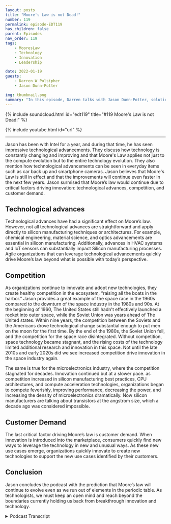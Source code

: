 ```yaml
---
layout: posts
title: "Moore's Law is not Dead!"
number: 119
permalink: episode-EDT119
has_children: false
parent: Episodes
nav_order: 119
tags:
    - MooresLaw
    - Technology
    - Innovation
    - Leadership

date: 2022-01-19
guests:
    - Darren W Pulsipher
    - Jason Dunn-Potter

img: thumbnail.png
summary: "In this episode, Darren talks with Jason Dunn-Potter, solution architect for the public sector at Intel,  about Moore’s law and how it continues to drive innovations across the public sector."
---
```


{% include soundcloud.html id="edt119" title="#119 Moore's Law is not Dead!" %}

{% include youtube.html id="url" %}

---

Jason has been with Intel for a year, and during that time, he has seen impressive technological advancements. They discuss how technology is constantly changing and improving and that Moore's Law applies not just to the compute evolution but to the entire technology evolution. They also mention how technological advancements can be seen in everyday items such as car back up and smartphone cameras. Jason believes that Moore's Law is still in effect and that the improvements will continue even faster in the next few years. Jason surmised that Moore’s law would continue due to critical factors driving innovation: technological advances,  competition, and customer demand.

## Technological advances

Technological advances have had a significant effect on Moore’s law. However, not all technological advances are straightforward and apply directly to silicon manufacturing techniques or architectures. For example, chemical engineering, material science, and optics advancements are essential in silicon manufacturing. Additionally, advances in HVAC systems and IoT sensors can substantially impact Silicon manufacturing processes. Agile organizations that can leverage technological advancements quickly drive Moore’s law beyond what is possible with today’s perspective.

## Competition

As organizations continue to innovate and adopt new technologies, they create healthy competition in the ecosystem, “raising all the boats in the harbor.” Jason provides a great example of the space race in the 1960s compared to the downturn of the space industry in the 1980s and 90s. At the beginning of 1960, The United States still hadn't effectively launched a rocket into outer space, while the Soviet Union was years ahead of The United states. Within nine years, the competition between the Soviets and the Americans drove technological change substantial enough to put men on the moon for the first time. By the end of the 1980s, the Soviet Union fell, and the competition for the space race disintegrated. Without competition, space technology became stagnant, and the rising costs of the technology limited additional research and innovation in this space. Not until the late 2010s and early 2020s did we see increased competition drive innovation in the space industry again.

The same is true for the microelectronics industry, where the competition stagnated for decades. Innovation continued but at a slower pace. as competition increased in silicon manufacturing best practices, CPU architectures, and compute acceleration technologies, organizations began to compete feverishly, improving performance, decreasing the power, and increasing the density of microelectronics dramatically. Now silicon manufacturers are talking about transistors at the angstrom size, which a decade ago was considered impossible.

## Customer Demand

The last critical factor driving Moore’s law is customer demand. When innovation is introduced into the marketplace, consumers quickly find new ways to leverage the technology in new and unusual ways. As these new use cases emerge, organizations quickly innovate to create new technologies to support the new use cases identified by their customers.

## Conclusion

Jason concludes the podcast with the prediction that Moore’s law will continue to evolve even as we run out of elements in the periodic table. As technologists, we must keep an open mind and reach beyond the boundaries currently holding us back from breakthrough innovation and technology.




<details>
<summary> Podcast Transcript </summary>

<p>﻿1</p>
<p>Hello, this is Darren</p>
<p>Pulsipher, chief solution,architect of public sector at Intel.</p>
<p>And welcome to Embracing</p>
<p>Digital Transformation,where we investigate effective change,leveragingpeople process and technology.</p>
<p>On today's episode of Moore's</p>
<p>Law is Not Dead.</p>
<p>With Jason Dunn-Potter</p>
<p>Solution Architect for the public sectorto no.</p>
<p>Jason,welcome to the show. Thanks, Darren.</p>
<p>It's always a pleasure.</p>
<p>Well,this is your second time or third time?</p>
<p>Second time.</p>
<p>Second time on the show.</p>
<p>Jason is a colleague of mine joined us.</p>
<p>It's been a year now.</p>
<p>You I just saw you just had your yearanniversary at Intel.</p>
<p>I did.</p>
<p>I'm super excited about making it the yearby the way.</p>
<p>Well, you know, if you make it a year,then you might as well stay for sevento get that sabbatical.</p>
<p>That's coming. Up.</p>
<p>That's what we talk about.</p>
<p>So todaywe want to talk about Moore's Law.</p>
<p>There's a lot of conversationout there in the industrythat, hey, Moore's Law is dead.</p>
<p>We can't get any more out of Moore's Law.</p>
<p>Let's talk a little bit.</p>
<p>Let's dive right into that.</p>
<p>Sure. Let's talk about it.</p>
<p>So I will tell youand I've only been here a year,but what I've seen in the last year,it's just been impressiveand we've been a busy year.</p>
<p>I mean, you think about all the thingsthat are going on,you know, I mean, obviously the launchthis week is a big dealand everybody wants to talk about that.</p>
<p>But I want to talk about the revolutionthat got us to thatand all of the work that went into this.</p>
<p>You know, a long time ago,a great leader told me iron sharpens iron.</p>
<p>Right?</p>
<p>And I didn't know what that meant.</p>
<p>I had to look it up by Watson first.</p>
<p>And he said, listen,it's all about if you surround yourselfwith great people, you become better.</p>
<p>Right.</p>
<p>And when your greatyou make everybody else look better.</p>
<p>And at the end of the day, when you lookat what Gordon Moore and the Giants,the team behind him did,you can see how far we've come.</p>
<p>And it's a short matter everyone every dayunderstands technology's change.</p>
<p>Just look at, you know, your car's backupcamera in the last five years, right?</p>
<p>Every time I get into a new car, I lookat, you know, we rent cars all the time.</p>
<p>I travel.</p>
<p>Every time I get in a brand new car,</p>
<p>I realize it's even better than before.</p>
<p>Sharper image, brighter colors,all the technology advancementsand the little things.</p>
<p>Right?</p>
<p>Think about how big you know, how much,how much better your camera zoomis on your smartphone.</p>
<p>You know, we are aggressively moving out.</p>
<p>And every</p>
<p>I would say Moore's Law applies to a lotmore than just the compute evolution.</p>
<p>I think it is the entire technologyevolution is following.</p>
<p>So you still think that everyto every two years everything'sdoubling in speed or performanceor whatever the case may be?</p>
<p>You still believe it?</p>
<p>I do.</p>
<p>And I will tell you,looking at our roadmap for 24 and 25,</p>
<p>I believe it's going to be even faster.</p>
<p>And it's an average. Right.</p>
<p>But at the end of the day.</p>
<p>Well, yeah.</p>
<p>I mean, we've seen this in our roadmapsbefore, right?</p>
<p>We've had our size of transistorsstall for a little bit,and then all of a suddensome new technology comes up and nowwe're three timesfour times smaller than the previous one.</p>
<p>So, yeah. And it all comes downto competition, right?</p>
<p>Competition makes you better.</p>
<p>It's no different watching the Olympiansgo out every year.</p>
<p>You know what?</p>
<p>Everybody watches the Olympics, right?</p>
<p>Because national pride,but also to watch people at the topof their game perform things that,you know, other people just dream of.</p>
<p>And I feel the same way in Intelwhen I see the engineering talking aboutwe set a lot of meetingsand I will tell yousome of those meetings, I am not thesmartest guy in the room by a long shot.</p>
<p>But when we talk to those folksthat you can tell that have been writing</p>
<p>FPGA code and building the actual buildingblocks of the future, that competition,that that that dedication to effortand improvement is real.</p>
<p>And the other thing to think aboutthat is it's not just, you know,it's all the research and development thatbuilds on everyone else's effort, right?</p>
<p>It's it's no differentthan like building a car. Right?</p>
<p>If you look at ayou know, you look at a car from 1980,you look at a car from this year,significant safetyimprovements, significant technologyimprovements, just holistically,a much better vehicle, lighter, bettergas mileage, all of those thingsbased on the capability,titanium safety rods,like all of that is now.</p>
<p>I mean, we can buy a bicycle now, right?</p>
<p>I mean, it is it is significant.</p>
<p>Like anybody can buy that and a bicycleand a bicycle shop now in town. So.</p>
<p>So do you do you feel that sometimeswithout the competitionthat technology lags?</p>
<p>So I.</p>
<p>I do. I do. I mean, what would you say?</p>
<p>So my thought process is simple.</p>
<p>Like at the end of the day,if you're don't have anybody directlycompeting with you,then you have no reason to try toyou have no reason to enhance your productline.</p>
<p>Right.</p>
<p>If you're the only game in town,then you're the only game in town.</p>
<p>There's no there's no driver, Right.</p>
<p>Business is business. Right?</p>
<p>At the end of the day,making money is important for companies,but here's the thing, right?</p>
<p>I'm not going to invest moneyin research and developmentand advancementand capability and enhancement.</p>
<p>If I'm making margin every quarter.</p>
<p>Right. Forever.</p>
<p>There's no reason there.</p>
<p>Justification to spend the research, spendthe money and the energy to get better.</p>
<p>Right.</p>
<p>But, you know, when you said thatthe first thing that part of my mindwas the 1960s.</p>
<p>Sure.</p>
<p>Right.</p>
<p>That the moonshot we were in competition.</p>
<p>Right.</p>
<p>With with the Soviet Union,the United Stateswas in competition with the Soviet Unionto get man on the moon.</p>
<p>And we as the United States,were far behind.</p>
<p>Absolutely. And then we weren't right.</p>
<p>And then we werewhen JFK made that first speech.</p>
<p>So you got to remember, nowwe standing on an empty platform.</p>
<p>There's nothing behind it.</p>
<p>There's no rocket.</p>
<p>There's no engineering,there's no shuttle, there's no nothing.</p>
<p>Right.</p>
<p>He is standing on a platformgiving a speech about what could be rightand then right.</p>
<p>And we didn't even launch our first rocketfor four years after that.</p>
<p>Right.</p>
<p>Like, if you look at the history of that,that process, the crawl, walk, run,as we like to call it. Right.</p>
<p>When you go from just got there.</p>
<p>There was there was crawling,but there was no walking.</p>
<p>Right here for us to run it.</p>
<p>And now we have rocketsthat return on their ownand land on a moving ship at sea.</p>
<p>I mean well and that.</p>
<p>Yeah,but, but our space, we kind of stalledbecause there was no more competition.</p>
<p>There was no more competition.</p>
<p>And that leads back to the point, right?</p>
<p>If you don't have anybody driving youfor success and you don't have anybodyyou know what they say,you know, risk it for the biscuit.</p>
<p>If you're not hungry. Right.</p>
<p>You're not going to be,you know, challenged.</p>
<p>And if you're not challenged,you're not improving.</p>
<p>And it's no differentthan people who train for marathons.</p>
<p>Right.</p>
<p>People who go out and excelin some capability or skill.</p>
<p>I will tell you that nothing makesyou better or put out more</p>
<p>Christmas decorations than your neighborputting up Christmas.</p>
<p>That's right.</p>
<p>Oh, no,that's not true in your life. Right.</p>
<p>You like? Well,everybody did that. That was great.</p>
<p>And then the next person got an inflatableand now everybodygot an inflatable, right?</p>
<p>And then somebody had those bigstick there and then it goes from there.</p>
<p>So I think.</p>
<p>All right. So she'll a</p>
<p>I have a question around that.</p>
<p>Do you think because you're new to Intelso you can have a perspective outside?</p>
<p>I've been in Intel too long now.</p>
<p>I've been here 12, 13 years.</p>
<p>Coming up, Do you think that maybe Intelgot complacent,that we didn't have competition,real competition for some timeand now we doand see that's changing things?</p>
<p>You know what?</p>
<p>Honestly, I think there'sthere's some truth in that.</p>
<p>I think that we were the biggestwe were the biggest game in town.</p>
<p>Right.</p>
<p>Everybody knows</p>
<p>I can't walk into a room of anywhereand someone doesn'twhen I say I work at Inteland they like, Oh,</p>
<p>I know what that is, right?</p>
<p>They may not know everything about whatthat is,but they have a name, face recognition.</p>
<p>I mean, there's there's a couple keycompanies in the world that if you say,</p>
<p>I work at wherever, if you remember, like,oh, I know what that is, right?</p>
<p>Intel is that and I will tell you,if I asked them to name five other chipcompanies,they will not be able to tell you that.</p>
<p>Right.</p>
<p>Even todaythey may be able to name one or two maybe.</p>
<p>But then, by and large, most of the folksworking in like public high schooldo not you know, like teachers.</p>
<p>I mean,we do a lot of community service folks,teachers, firefighters, other folks.</p>
<p>They may not be able to name three.</p>
<p>Let's do that, to be fair. Right.</p>
<p>And and so there's value in that,having a name that everybody recognizes.</p>
<p>But you got to earn that reputation.</p>
<p>And here's the other thing.</p>
<p>Reputation is only as goodas your last product, right?</p>
<p>So, you know, there's a lot of companies,</p>
<p>Sears, Kmart and others.</p>
<p>You know, wetalk about some of these old Woolworth'sand some of these other old companiesthat are doing so hard.</p>
<p>And today you can tellthey were the king of king of things.</p>
<p>I mean, Sears was one of the first onesto ever do the Sears catalog.</p>
<p>I mean.</p>
<p>Oh, yeah, yeah.</p>
<p>Which nicely they did online.</p>
<p>They were online, right?</p>
<p>They were the their versionbefore online seller.</p>
<p>And you know what?</p>
<p>They had that competitive edgefor decades, like decades and decades.</p>
<p>And now it's hard to find one.</p>
<p>And so you got to always beyou can never be.</p>
<p>And I hate to</p>
<p>I hate to dwell on these companiesbecause there weresome really hardworking folksthat worked in all of these places.</p>
<p>Oh, and as.</p>
<p>Readers have, you cannot become complacentin your space.</p>
<p>If you do, you will fall to Blockbuster.</p>
<p>You will fall for the other nonevolving iterations of things.</p>
<p>You know, Fujitsufell on in the analog film business,you know, Polaroidin the original print of Kodak.</p>
<p>Right when we were kids,there was photo booths on every corner.</p>
<p>There were 24 hour turnaround.</p>
<p>You got duplicates and youget the negatives and all of that, right?</p>
<p>None of that exists today.</p>
<p>And it's not thatthe technology was going to stay the same.</p>
<p>It's not that the factthat it was going to revolutionize.</p>
<p>Do you want to keep being that namein the revolutionary space where you were,you're moving out.</p>
<p>You're you're being that edge provider,by the way.</p>
<p>Think about it.</p>
<p>Think about how big Blockbusterwas compared to how big Netflixwas for 20 minutes.</p>
<p>Right.</p>
<p>Largest retailer in the world, right?</p>
<p>I mean, honestly,all over the country for for Blockbuster.</p>
<p>And that place was a startupwith 20 people.</p>
<p>Right.</p>
<p>They kind of gobbledthem for it for 20 bucks.</p>
<p>But they said, no, we'regoing to pass because we don't feel likethat's a good business model for us.</p>
<p>And Blockbuster, everyone knew the name.</p>
<p>Everyone right? Yeah, yeah.</p>
<p>Yeah.</p>
<p>And even my kids know what Blockbuster isonly because they watched</p>
<p>Stranger Things.</p>
<p>And during your phaseof the one of those Marvel movies.</p>
<p>Yeah, one of the Marvel movies. Yeah.</p>
<p>They're just today the movie. Know.</p>
<p>So you didn't have to. Well, of. Course.</p>
<p>Yeah, right.</p>
<p>Yeah.</p>
<p>Yeah. So. So what prevents,what preventsa large companies from falling falling.</p>
<p>So I mean, I.</p>
<p>Think having a business strategythat ever evolves,you always have to be looking atwhat am I doing nowand how do I get to the next plateau,right?</p>
<p>Especially in a tech companyor an industry and it's service relatedwhere you're providing to the company,to the public.</p>
<p>Right. Let's take</p>
<p>I mean, look at look at education, right?</p>
<p>Education was books in librariesfor centuries, booksin libraries, books in libraries.</p>
<p>Okay.</p>
<p>Well, you go into a library today andit doesn't have computers and terminals.</p>
<p>It's not a library you'd recognize, right?</p>
<p>Not today.</p>
<p>And so they're already makingthat evolutionary jump to say,how do I provide educationand information exchange?</p>
<p>Anybody can go home and Google something.</p>
<p>But how are for writing content and how.</p>
<p>Is it different in a library? Yeah, right.</p>
<p>How is it different libraryand how am I developing thosethose those programsso that people will want to come to them?</p>
<p>And so, yeah, you know,</p>
<p>I have a lot of experience in that.</p>
<p>That's, you. Know,another one that just popped to my mind.</p>
<p>And it's a companythat that owns the marketand had a huge competitorand that's a Walmart.</p>
<p>Sure.</p>
<p>Walmart's biggest competitors, Apple.</p>
<p>Amazon by far.</p>
<p>Right, Right. By far.</p>
<p>But guess what?</p>
<p>Walmart is kick in therebut in certain things.</p>
<p>And they pivotedand they pivoted in such a wonderful waythat my kids are that my kids have kids.</p>
<p>Right.</p>
<p>They right they drive upand the groceries are put in their trunkand they drive away.</p>
<p>Right.</p>
<p>Right.</p>
<p>Because, you know,go to the store and get it right now.</p>
<p>And it's that that right now.</p>
<p>And, you know, I'm a I want to handlehold it in my hand.</p>
<p>I want to look at the product.</p>
<p>I want to knowthat I'm getting what I want it right.</p>
<p>Well, and then also, it's funny becausebecause my daughter, who's got kids,she doesn't want to take the kidsin the store,who wants to take a one year old,not a four year old and a six yearold around Walmart,when it's snowing outside, no one.</p>
<p>Will look at it.</p>
<p>Look at Albertsons, Safeway, Randallsand H-E-B down here in South Texas.</p>
<p>They all have drive up curbside.</p>
<p>Now you can order all your shoes.</p>
<p>You pull up,they throw in the back of the car.</p>
<p>Let me tell you,if you've got a physical disability,if you've got to ride a little crash cartaround the store, nothing'seasier than pulling upand getting those groceries.hand-Deliver it right in and out.</p>
<p>You made your selection.</p>
<p>You had plenty of time.</p>
<p>You can reorder the same things.</p>
<p>It's not just a little better.</p>
<p>It's a whole lot better for some people.</p>
<p>Now I am soand there's I want to walk the store,but not everybody wants to do that.</p>
<p>Yeah, no, but there's still somethinginteresting about that. It'sbecause Walmart bought yet they could havejust moved completely retail.</p>
<p>But they understood one thing.</p>
<p>People still want a sense of community.</p>
<p>They still want to know</p>
<p>When I drive to Walmartand the drive thru where the pull up,</p>
<p>I recognize the shopper that bought mythat got my stuff for meand I can say thank you.</p>
<p>They still want some connectionto their community.</p>
<p>It's also. Considered community.</p>
<p>It's awesome and there's a lot of goodwillthat comes out of that. Right?</p>
<p>So the answer original question,</p>
<p>I think the big thing is alwaysbe looking to be more agilebecause that is the only wayto stay competitive.</p>
<p>And if you're not always asking,you should wake up every morning.</p>
<p>You're a senior leader in a companyjust like ours.</p>
<p>You should be asking,okay, what's next? Right?</p>
<p>It's never like,</p>
<p>Oh, we're good, we're never good.</p>
<p>We are never, ever going to be great.</p>
<p>Like one product awayfrom being replaced by somebody else.</p>
<p>And there are a lot of other companiesin the same trade spacethat don't exist anymore for the exactreason they did not evolve fast enough.</p>
<p>They did not pivot to the next opportunitylike it's a thing.</p>
<p>So let's talk a little bit aboutdo you feel that that competitionthat we just talked aboutand the ability to innovate and be agile,is that what's really driving</p>
<p>Moore's Lawor is it just that we're getting smarter?</p>
<p>You know what?</p>
<p>I think it's</p>
<p>I think it's definitely the competitionbecause here's the thing, right?</p>
<p>It's not what nobody no one personwas the Gordon Moore of today.</p>
<p>Right? We are a team.</p>
<p>We're like I said, I am sharpens iron.</p>
<p>We have a plethora of engineering assetsand people dedicated to this tradeand they are working every dayto make it a little bit betterand be more efficient.</p>
<p>You need a comprehensive team.</p>
<p>No one person is the answer. I look at.</p>
<p>I mean, look at the CEO.</p>
<p>He's not the only onethat was on the chip design.</p>
<p>It was a team of folks, right.</p>
<p>And then they have one captains ship.</p>
<p>The whole crew makes that happenand everybody appreciates that.</p>
<p>And I will tellyou. So are you saying thatthe systems are too complex todayfor it to all fit into one person's head?</p>
<p>So I don't know that that's true,because I think that there'ssome evolution like advancements.</p>
<p>Somebody came up with the idea and thena team went to work to build that idea.</p>
<p>Oh, gotcha.</p>
<p>So I'm kind of like Elon.</p>
<p>Elon Musk, Let's talk about it.</p>
<p>Right, right, right.</p>
<p>Love him, hate him,doesn't matter. And respect.</p>
<p>He has moved, right?</p>
<p>He has moved industriesbecause he went in that directionand he got people to follow him.</p>
<p>So he is going to the space industry.</p>
<p>Boring company Nuro.</p>
<p>Now, Neuralinknot just a thing, all kinds of things.</p>
<p>But the other thing to keep in mindis that those people existwhere they're outside the paradigm shift,where they say, Why not, right?</p>
<p>Don't tell me you can't do it.</p>
<p>Tell me why we can't do it,and then show mehow we're going to get over that,because we can't.</p>
<p>Right?</p>
<p>Somebody said,</p>
<p>Oh, we've never done that before.</p>
<p>Great, let's go do that anyway.</p>
<p>And this is the same thing.</p>
<p>This is no different than the first peoplethat invention parachute seatbelts.</p>
<p>You're that person.</p>
<p>By the way.</p>
<p>Let's talk aboutthe parachute thing. Sure.</p>
<p>Okay.</p>
<p>Because this because we feel this waysometimes we do.</p>
<p>All right.</p>
<p>If you and I were inventing the parachute,who would use it first, Right?</p>
<p>So I will tell you right now,somebody that you trust,someone who's got a lot of risk,the risk averse, Right.</p>
<p>They just jump in there. Right.</p>
<p>And then also, you know, do I need it?</p>
<p>Right.</p>
<p>What what drove that innovation? Right.</p>
<p>And what drove innovation wasthe military needed a new solution.</p>
<p>And now we have Hobie Parachutesthat go out on weekends.</p>
<p>And I mean, they're all electricwhere you can jump out.</p>
<p>I've got a friendthat's that's like three or 4000 jumpsthen on his like</p>
<p>I mean, he is a jump junkie and I'm sorry.</p>
<p>That to me is crazy.</p>
<p>Why would you jump out of a perfectly goodflying machine?</p>
<p>I will tell you that there'slots of thrill seekers there.</p>
<p>And there is there's ait's the best 2 minutes in sports, right?</p>
<p>I know. That's all right.</p>
<p>So, Jason, I have I have to ask youa personal question then,because you you're retired Army man.</p>
<p>So did you have to jump out of it? Nope.</p>
<p>Nope.</p>
<p>I was an Air Force guy with a helicopterand saw a guy.</p>
<p>I never got a chanceto go to airborne school and I never over.</p>
<p>So, you know, I.</p>
<p>Was too old to go and everything hurts.</p>
<p>That athlete on our team definitely went.</p>
<p>And I believe Joe Hollander also went.</p>
<p>I think he did I think I'm pretty.</p>
<p>Sure they both win.</p>
<p>It's very common for them to you knowa lot of lot of folks go it's not a</p>
<p>I'm not a small community of folkslike I would say probably,</p>
<p>I don't know, anywherebetween 15 to 15 to 20% ofthe military has gone through some kindof training with that nature.</p>
<p>And itmay be a little silly, but it's it'sdefinitely more than a few.</p>
<p>Okay.</p>
<p>So let's talk a little bit about thisbeforehand.</p>
<p>We talked a little bitabout this competition thing.</p>
<p>There's all sorts of competitions.</p>
<p>We talked a little bit about the Olympics.</p>
<p>There's also war.</p>
<p>That's a form of competition, right? Sure.</p>
<p>All these things dry ofreally rapid growth in technologyis some for efforts like for war.</p>
<p>You're creating technology to defendand to destroy.</p>
<p>Sure. Basically. Right.</p>
<p>But there's some spin out of that as wellbecause it advances it.</p>
<p>It raises all boats.</p>
<p>I want to</p>
<p>I want to shave that a little bitbecause it's it's more than that.</p>
<p>It's okay.</p>
<p>So a lot of folks don't realize that thethe policy and politicsthat go into war development,let's say technology development, it'snot just to win decisively,it's to limit your opponent's abilityto cause significant impact.</p>
<p>Right?</p>
<p>It's also the ability to provideenhanced medical triage and careso you can get people back on their feetfaster.</p>
<p>It's also all of the thingsto do logistics and resourcing tothe edge, because everybody knowsthat wars are won on their,you know, on logistics.</p>
<p>And so it's not just we're not justtalking about smart munitions.</p>
<p>We're talking about the entire holisticlook at when you look at the DODas a whole, right.</p>
<p>How they do business,they find all kinds of thingsthat they care significantly aboutand whether it's betterfirst aid, bandages that get,you know, troops back in the fightinstantaneously.</p>
<p>We have smart bandagesthat have chemicals in them.</p>
<p>So when they're exposed to blood, itrelease the chemical.</p>
<p>So they put the bandage on, wrap around.</p>
<p>And that immediately causesa coagulation of the wound.</p>
<p>Right. Saving lives and limbs.</p>
<p>And everybody carriedit wasn't like specialtroops had them everyone out, everyone</p>
<p>So people.</p>
<p>Don't.</p>
<p>Well and that feeds into that feedsinto the public, obviously.</p>
<p>Absolutely.</p>
<p>And now paramedics are even betterbecause of it. And. Right.</p>
<p>And we've got all of this technologyadvanced that comes out of these tools.</p>
<p>And so when we talk about,hey, talk about war as a concept,because it's it's so much broader,the discussion is some of thatis just winning the information campaignso that people know we're winning.</p>
<p>Right.</p>
<p>Because if you think you're going to lose,you're going to lose, right?</p>
<p>That's how.</p>
<p>Yeah, yeah, that's true. It's like boxing.</p>
<p>If you go in there and you're pretty surethe first three rounds went terrible,the next nine are going to be brutal.</p>
<p>Right.</p>
<p>And you negative to that -12 rounds,you're out at four.</p>
<p>Right. It's hardhow much you have in the game, but.</p>
<p>But it's everything.</p>
<p>It's all the technology that goes into it.</p>
<p>It's all of the capability enhancement.</p>
<p>But let's apply that to business modeling.</p>
<p>It's the same exact thingmodel standpoint.</p>
<p>It's how do I maintain my relevancy,how do I maintain my competitive edge?</p>
<p>How do I make surethat we havethe best product on the market,and how do I takeadvantage of the technology hurdlesthat are coming up and say, hey, you know,no different than when we we've all seentechnological advancements.</p>
<p>We went from,you know, cell phones to smartphones.</p>
<p>We went from, you know,old connectorsfor computers to USB everything, right?</p>
<p>Universal, simple, hot swappable.</p>
<p>I didn't have to shut down the machineto plug in a device anymore.</p>
<p>Right. Right.</p>
<p>Like all those little thingsaren't little. There.</p>
<p>We major milestonesand advancements in technologyand those are the things that continueto push youto the edge of the capabilitywhere you are the forefront.</p>
<p>This is where people know your name right?</p>
<p>We have a great commercial.</p>
<p>You've never seen it.</p>
<p>It's theour rock stars are like your rock stars.</p>
<p>It's fantastic about the creatorof the USB fantastic video.</p>
<p>And if you don't know anything about it,all it says onthe bottom is creator of the USB, right?</p>
<p>That's it. You don't, you don't need it.</p>
<p>The understanding of how he got there,you don't even understand him.</p>
<p>The team and the energy and the hoursof the years that it took to get there.</p>
<p>All you know is it revolutionizedthe way you do machine work.</p>
<p>And today every person plugs in theirphone to everything and the ability right.</p>
<p>And we are continuing to add</p>
<p>Thunderbolt four.</p>
<p>Right.</p>
<p>Took a usb-c and said, hey, how do I getmore out of that same connector?</p>
<p>Right.</p>
<p>Just one more example of of evolutionor change.</p>
<p>And it's not a thing.</p>
<p>It's everything.</p>
<p>You have to be agile in every area,especially when you talk about, you know,you can havethe best technology in the world,but if you don't have a logisticsfabrication facilitythat can keep up with demand,if you don't have the supply and logisticschannels worked out.</p>
<p>So there's a lot of other advancements.</p>
<p>It's not just technology advancements,it's being agile, being smarterthan your competitionon how to get the right resourcesto the right place at the right time,you know,cut down on the work in place, right.</p>
<p>Workingup, work in progress, the whip right.</p>
<p>Shorten the whip cycle so that you can getmore to the field faster.</p>
<p>At the end of the day,that's the stuff that drivesinnovative change of businesses.</p>
<p>No different than automating logisticssystems, RPA screenscrapers that pull from analog systemsthat bring the digital systemsand advances there.</p>
<p>Just any one of those thingscould be the change that you need.</p>
<p>I mean, let's think about like FedEx,right?</p>
<p>FedEx went toe to toewith the Postal Service for 20 minutesand they were like, look,we can get you therefaster, better, smarter</p>
<p>UPS has been around forever, right?</p>
<p>For as long as I can remember.</p>
<p>And then I'll send FedEx.</p>
<p>It's like, Yeah,but I can do that by planeand I can clock that package to your door.</p>
<p>And then pretty soon there's a great memeabout all these different likeand the post office sendsyou a notification.</p>
<p>It's probably on its way right?</p>
<p>And then real close, UBS sendsyou a note saying, Hey, how far is that?</p>
<p>How many days out? FedEx says, Hey,</p>
<p>I left it on your doorstep.</p>
<p>Here's a photo.</p>
<p>You know what I mean? So it's like thisand they're all.</p>
<p>So in.</p>
<p>Continuing its reasons that.</p>
<p>Yeah, it's raising everything.</p>
<p>So this competition's great.</p>
<p>Let's talk a little bit about</p>
<p>Intel, because Intel we competereally interestingly.</p>
<p>Sure.</p>
<p>We compete on the process nodes,which means thethe actual building in the siliconand we also competeon the architecture side, which iswhat am I putting on that silicon? So.</p>
<p>Right. Yeah.</p>
<p>I think the biggest surprisefor me was Discoverhow much work we put into software.</p>
<p>So something like,</p>
<p>I don't know, 15 to 20000 softwaredevelopers at any given moment,making the software side of the hardwaremore efficientbetween that, between the OS layerand the hardware layerso that you get the best API maximizationbecause at the end of the day,if the workload runs faster than you thinkthe CPU is running faster,you can't make a corollarythat the software is enablingthe hardware to run faster.</p>
<p>And that is one example of thatlittle tweakwhere people don't realizewhen I say that people are like,</p>
<p>We had no idea</p>
<p>Intel's got that many software developers.</p>
<p>I say, Yeah, do think about it.</p>
<p>We're maximizing that one APIand all of the effort that's going intoall of that work is optimizingthose workloads to get the absolutelike, like alike a fine tuned sports car, right.</p>
<p>If you know, just havingthe engine is not good enough,you got to get in there, tunethat thing and make it home.</p>
<p>And if you can have a jump and.</p>
<p>Then you also have to have somethingto drive. It.</p>
<p>Right. And all. Right.</p>
<p>So someone once said the software is thesoul of the is the soul of the machine.</p>
<p>I don't know.</p>
<p>I want to go in there.</p>
<p>I know you're on.</p>
<p>I thought that was interesting, right?</p>
<p>Because, hey, if there's no software,then our hardware doesn't do anything.</p>
<p>No, that's true.</p>
<p>That's only true, right? It's it.</p>
<p>And so that's the other thingyou got to think about is Intelcan't be just known as the one companythat makes one product.</p>
<p>That's not true. It'snot even kind of true.</p>
<p>Everything can be autonomous carsto light and camera technologiesand everything else.</p>
<p>FPGA and radar advancements.</p>
<p>They do a ton of things.</p>
<p>People have no idea.</p>
<p>We're doing all over the placeand that is that's a misnomer.</p>
<p>And that's the other problem,that that's the one problem with success,</p>
<p>I will tell you is everybody knows youfor what they know you for.</p>
<p>They don't necessarily know youfor everything that you do, Right.</p>
<p>Yeah, there's a great, great joke about,you know,you know, you build this walland you do all these things,but you make one big mistake,and that's all everyone will ever know.</p>
<p>That's all anyone reminds you.</p>
<p>Doesn't matter. All the good workthat you do all over the place.</p>
<p>That's the other thingin the ethics, though.</p>
<p>But I'm really excited about Intelis all the ethical work that they're doingand all of the work of putting intocommunity service and outreach programsand all the stuff that the CEO is doingwith community colleges to help push A.I.to the edge with open vinoand all of that, you know, giving it away.</p>
<p>Like you can go to YouTube rightnow, pull down and open vino and watch,you know, 20, 30 videos on how to usecomputer vision.</p>
<p>Open vino and one API.</p>
<p>Yeah, that's that's one thinga lot of people understand.</p>
<p>A lot of the softwarethat we develop is for the community.</p>
<p>Sure.</p>
<p>Right.</p>
<p>Well,and it's not completely altruistic now.</p>
<p>But it's going to saythere's a kickback. That right.</p>
<p>The kickback is a sourcedevelopment pipelinewhere I got a junior high school studentnow playing with a I in seventh grade.</p>
<p>Right.</p>
<p>That is a huge story.</p>
<p>By the time they turn 25, right?</p>
<p>Yeah, absolutely.</p>
<p>All right.</p>
<p>Let's talk about some ofthe new innovations that we're seeingbecause we talked earlierabout the process.</p>
<p>No, we're we're we're shippingfive nanometers, which is super small.</p>
<p>Super small.</p>
<p>Right.</p>
<p>And and I mentioned this in Michigan,the coronavirus is 72nanometers in diameter.</p>
<p>We're shipping transistorstoday at five nanometersand in two years at 18 angstroms,which is 1.8 nanometers.</p>
<p>That's really, really small.</p>
<p>Just the factthat we're measuring and angstromsshould be a world renowned high five.</p>
<p>For my technology.</p>
<p>It really is.</p>
<p>What tells me Moore's Law is never donelike that has never been more true todaythan it's been in its entire existence.</p>
<p>Well, I don't know.</p>
<p>When we start move, Can we go subatomic?</p>
<p>I don't think we can.</p>
<p>I don't know how far.</p>
<p>Well, here's the thing, right?</p>
<p>We never thoughtwe'd get past the sound barrier.</p>
<p>And now you do it every day.</p>
<p>Right? Yeah. We never got that.</p>
<p>I will tell you, if you tryand you've ever interviewed a grandparentfrom the thirties and fortiesabout the advancement of the technology,remember?</p>
<p>Now, we didn't go past supersonicuntil like 1945, right?</p>
<p>And so they grew up they're those cropduster engine jets, you know, thethe biplanes of their time,the P-51 Mustang.</p>
<p>It was like the hottest thingbecause it was thefastest thing in the airuntil it wasn't right.</p>
<p>Yeah.</p>
<p>And nobody realized that first jet engineon the side of a of a vehicle.</p>
<p>All of a sudden, we were traveling past.</p>
<p>I mean, if you've ever been to an airshowand I highly recommend them,if you ever watch the Air Force</p>
<p>Thunderbirds or the Navy Blue Angelsand they come by and all of a suddenthey fly right over the crowdand like two, three, 4 seconds later,that sonic boom follows behind them.</p>
<p>That is an experienceyou will never forget.</p>
<p>And that's isone example of they never thought we coulduntil we did.</p>
<p>And now it's how. We did.</p>
<p>And how we did it.</p>
<p>And I will tell you, if you ask somebodyand say, hey, do you think we'll ever getto angstrom measurement?</p>
<p>And they're like,</p>
<p>I don't even know what that is.</p>
<p>Right?</p>
<p>And now it's about to be commonterminology in our in our industry.</p>
<p>That has got to be something to doa high five about in the driveway now.</p>
<p>No, you're absolutely right.</p>
<p>Now there's there's some other interestingtechnologies, not just in the size.</p>
<p>Sure.</p>
<p>But also in the way that we can developnew architecturesthrough our chiplet technologywhere we can.</p>
<p>It's almost it'salmost like we're providing openan open door to say, come bring your bestand join it with ourso that we can make everything better.</p>
<p>So I would tell you for the audiencefor sure, if they don't understand</p>
<p>Chiplet technologies,they need to do their homeworkand this is what another thingwe talk about with Gordon Moore's rules.</p>
<p>We're about to blow the doorswide open on what you think you knowa CPU can doright between the Chiplet technologyand Chipletsis the ability to put other chipswith a CPU next to a CPUbasically on the same framework.</p>
<p>So we can do a whole bunchof very interesting things.</p>
<p>But on silicon, let's be clear onthis is on spot on silicon,not on the motherboard.</p>
<p>Other more like. Physical.</p>
<p>Silicon silicon like you can stackand package right there on the silicon.</p>
<p>But then on top of thatyou think about what CSL is going to doto the entire motherboard, right?</p>
<p>And all of the devices and things,you think about what we're goingto be able to do because of that,because of the chip,what's because of CSL,what we're going to be ableto do with edge devices right.</p>
<p>Well, I mean look at it,</p>
<p>You're seeing the picture of likethere's a great photo of like a RadioShackad from 1980, 85 and it's got the campfour and it's got, you know, the,the CD player and all that stuff.</p>
<p>Right?</p>
<p>And then in front of it'sgot a picture of a smartphoneand it's like, Oh, yeah,but all of that now fits in here, right?</p>
<p>I will tell you that</p>
<p>I am really excited about CSL.</p>
<p>I'm very excited about Chipletsand all of itbecause I know that that is going to bethe next evolution in industry.</p>
<p>So this is not the time to take a nap.</p>
<p>If you work in I.T.and technology,this is the time to start getting smartbecause we are about to do a cheetahflip in the driveway, no differentthan when we first introduced USB.</p>
<p>When we first introduced wi fi technology,some people said couldn't be done.</p>
<p>It couldn't be done today.</p>
<p>Let me tell you, there's nothingwe don't do on Wi-Fi, right?</p>
<p>A teenager,the first thing they're looking forwhen they get to grandma's house iswhat's the lifetime password?</p>
<p>What's a wife? Hey,</p>
<p>I know Grandma wrote it on the road.</p>
<p>And, you know,</p>
<p>I should probably put it on the fridge.</p>
<p>And if she's like me, I put a littlenightstand literally on our guest stand.</p>
<p>Now in our guest room, we literally havea little flag that says Nice, nice.</p>
<p>Here's a lifetime password, right? Yeah.</p>
<p>My my son did that when I visited here.</p>
<p>It was. It was great.</p>
<p>I didn't have to ask him for it.</p>
<p>And I saw it in a friend's housewith copied it.</p>
<p>And I will tell you thatthat is now the new normal.</p>
<p>And because of that cell edgedevice, Chiplets,you're about to see comprehensive</p>
<p>AI at the edge.</p>
<p>You're about to see comprehensive cloudedge architecturesthat are like nothing you've ever seen.</p>
<p>So think about how fast we went from cableanalog to, you know, dial up,you know, telephone modems to to catfive to fiber to Wi-Fi.</p>
<p>It wasn't 50 years.</p>
<p>It wasn't 90 years.</p>
<p>It was like 12 and a half years.</p>
<p>We weren't going to want to do another doanother.</p>
<p>In fact, I have I have 5G to the housefor my WiFi and cable.</p>
<p>Right to the house, because I have both.</p>
<p>Right? Why?</p>
<p>Because I have too many devicesand too many kids.</p>
<p>That's the problem. Right.</p>
<p>And right and well,and then also you think about</p>
<p>StarLink and the satellite constellations.</p>
<p>We're now about to open the Internet,the entire rest of the worldbelow the Southern hemisphere.</p>
<p>These folks have never had the Internet.</p>
<p>I was talking with some of our leadershipteam about I'm like, hey,you guys might want to start writingstuff downbecause I don't think you understand.</p>
<p>A third of the planet is aboutto get Internet for the first time.</p>
<p>Like true, the internet, you know,the speeds you appreciate every day.</p>
<p>They are about to find out.</p>
<p>And I will tell you, there was a hugeeducational evolution about</p>
<p>I was reading a paper about,</p>
<p>I think 1.02.03.0about how kids learnin a technological environment.</p>
<p>Some kids are visual learners.</p>
<p>Some kids who book learners like to read,some want to see pictures.</p>
<p>Someone to see them off doesn't matter.</p>
<p>The point is, is that computeroperated algorithm based computer trainingcan now identify which way do they learn</p>
<p>Ratio programs answers they don't know.</p>
<p>And you've all done it.</p>
<p>You've all taken your corporate testsand they ask you the same questionsover and over again because they want youto know the information.</p>
<p>They don't want you to get a wrong answer,just call it because that doesn'thelp you to get to the next plateauof educational development.</p>
<p>They need you to know the data.</p>
<p>And so we're startingto see evolution of technologies.</p>
<p>And I'm really actually interested to seewhere educationis going to go on that front.</p>
<p>And talking about competition,you know,who's getting the best test scores becausethe kids are getting the best educationand then what's going towhat are they going to inventbecause of the things they can now do?</p>
<p>Agree the pyramid.</p>
<p>I think we're actuallylooking at Gordon's more</p>
<p>I think Moore's Lawis going to be outdated.</p>
<p>Honestly, I don't think it'sgoing to be accurate anymore.</p>
<p>I think it's going to gothe other direction. I think we're.</p>
<p>Going to go faster.</p>
<p>It's potentially could gosignificantly fasterbased on all of the things we know to betrue.</p>
<p>Also, people are living longer.</p>
<p>That information is being passedfrom generation to generation more.</p>
<p>And just that alonewill significantly enhance capabilitybecause people are working longer.</p>
<p>And then, you know, you learnfrom experience leaders, the longeraround, the more they know and the morethey know, the more they can teach.</p>
<p>So this is great. Yeah.</p>
<p>Jason, it's always a pleasure.</p>
<p>I always have fun talking to you.</p>
<p>So I thank you for coming on the show.</p>
<p>I appreciate that.</p>
<p>I do.</p>
<p>Every time we talk,you say something I never.</p>
<p>Oh, well, I say stuffall the time that no one understands.</p>
<p>So I just want to know,when am I getting my hoverboard?</p>
<p>That's what I want.</p>
<p>Yeah.</p>
<p>We've got.</p>
<p>All the waythat. We've got all these people.</p>
<p>But I want to know,when am I going to get my husband right?</p>
<p>Yeah, I can write it,but I want to see it in action.</p>
<p>I want a transporter too,</p>
<p>Just so you know.</p>
<p>I would.</p>
<p>Just say. In-Flight thing would be nice.</p>
<p>I'm kind of scared of the dynamicsof how that would work out,but I like the way you're goingvery seriously and honestly.</p>
<p>And one more thing.</p>
<p>I know thatwe're going to get cut off, but, you know,when we start talking about angstromsand the new fabs that are going in Ohio,</p>
<p>I never in my life envisionedthat we would get to angstrom development.</p>
<p>Right.</p>
<p>And we're watching it in real timeright now as I'm watching concrete trucks.</p>
<p>And if you've ever seen the timelapse videos of them portraying the Fab</p>
<p>Four, that facility,it's just amazing to see, you know,</p>
<p>Angstroms in motion, I guess, would bethe best way I could describe it.</p>
<p>Yeah, it truly is amazing.</p>
<p>And and that's just two years.</p>
<p>Out right now.</p>
<p>We're not talking about 2030 when peopleare like, oh, I take five, ten years.</p>
<p>I think it'll be done in two.</p>
<p>Yeah, I can't even imagine 20, 30what it's going to look like.</p>
<p>Yeah, it's yeah.</p>
<p>Crazy times.</p>
<p>Jason, again,thanks for coming on the show.</p>
<p>Thanks, Darren Always a pleasure.</p>
<p>Thank you for listeningto Embracing Digital Transformation today.</p>
<p>If you enjoyed our podcast,give it five stars on your favoritepodcasting site or YouTube channel,you can find out more informationabout embracing digital transformationand embracingdigital.org</p>
<p>Until next time, go outand do something wonderful.</p>

</details>
